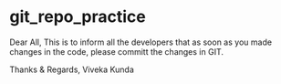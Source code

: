 # git_repo_practice
Dear All,
This is to inform all the developers that as soon as you made changes in the code, please committ the changes in GIT.

Thanks & Regards,
Viveka Kunda
